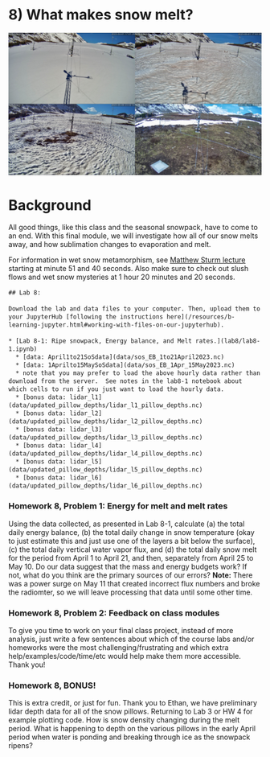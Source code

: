 # 8) What makes snow melt?

![snowmelt sequence](data/KPsnowmelt_2023.png)

# Background

All good things, like this class and the seasonal snowpack, have to come to an end.  With this final module, we will investigate how all of our snow melts away, and how sublimation changes to evaporation and melt.  

For information in wet snow metamorphism, see [Matthew Sturm lecture](https://www.youtube.com/watch?v=tg2v1DC5Nrk&list=PLPG5Ed5L1SY4RpFe-55WAlFZ58-TwwrWw&index=5) starting at minute 51 and 40 seconds.  Also make sure to check out slush flows and wet snow mysteries at 1 hour 20 minutes and 20 seconds.  


```note
## Lab 8:

Download the lab and data files to your computer. Then, upload them to your JupyterHub [following the instructions here](/resources/b-learning-jupyter.html#working-with-files-on-our-jupyterhub).

* [Lab 8-1: Ripe snowpack, Energy balance, and Melt rates.](lab8/lab8-1.ipynb)
  * [data: April1to21SoSdata](data/sos_EB_1to21April2023.nc)
  * [data: 1Aprilto15MaySoSdata](data/sos_EB_1Apr_15May2023.nc)
  * note that you may prefer to load the above hourly data rather than download from the server.  See notes in the lab8-1 notebook about which cells to run if you just want to load the hourly data.  
  * [bonus data: lidar_l1](data/updated_pillow_depths/lidar_l1_pillow_depths.nc)
  * [bonus data: lidar_l2](data/updated_pillow_depths/lidar_l2_pillow_depths.nc)
  * [bonus data: lidar_l3](data/updated_pillow_depths/lidar_l3_pillow_depths.nc)
  * [bonus data: lidar_l4](data/updated_pillow_depths/lidar_l4_pillow_depths.nc)
  * [bonus data: lidar_l5](data/updated_pillow_depths/lidar_l5_pillow_depths.nc)
  * [bonus data: lidar_l6](data/updated_pillow_depths/lidar_l6_pillow_depths.nc)

```

### Homework 8, Problem 1: Energy for melt and melt rates
Using the data collected, as presented in Lab 8-1, calculate (a) the total daily energy balance, (b) the total daily change in snow temperature (okay to just estimate this and just use one of the layers a bit below the surface), (c) the total daily vertical water vapor flux, and (d) the total daily snow melt for the period from April 1 to April 21, and then, separately from April 25 to May 10.    Do our data suggest that the mass and energy budgets work?  If not, what do you think are the primary sources of our errors?  **Note:** There was a power surge on May 11 that created incorrect flux numbers and broke the radiomter, so we will leave processing that data until some other time.

 
### Homework 8, Problem 2: Feedback on class modules
To give you time to work on your final class project, instead of more analysis, just write a few sentences about which of the course labs and/or homeworks were the most challenging/frustrating and which extra help/examples/code/time/etc would help make them more accessible.  Thank you!


### Homework 8, BONUS!  
This is extra credit, or just for fun.  Thank you to Ethan, we have preliminary lidar depth data for all of the snow pillows.  Returning to Lab 3 or HW 4 for example plotting code.  How is snow density changing during the melt period.  What is happening to depth on the various pillows in the early April period when water is ponding and breaking through ice as the snowpack ripens?
